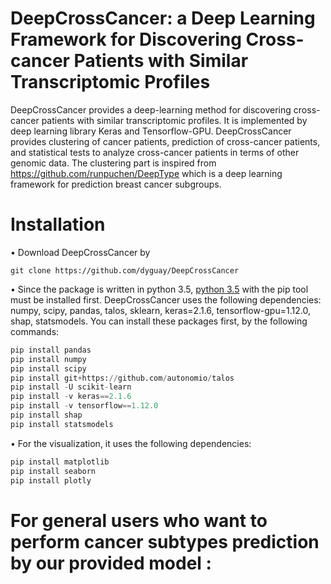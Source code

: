 # DeepCrossCancer: a Deep Learning Framework for Discovering Cross-cancer Patients with Similar Transcriptomic Profiles
DeepCrossCancer provides a deep-learning method for discovering cross-cancer patients with similar transcriptomic profiles. It is implemented by deep learning library Keras and Tensorflow-GPU. DeepCrossCancer provides clustering of cancer patients, prediction of cross-cancer patients, and statistical tests to analyze cross-cancer patients in terms of other genomic data. The clustering part is inspired from https://github.com/runpuchen/DeepType which is a deep learning framework for prediction breast cancer subgroups.
# Installation
•	Download DeepCrossCancer by
```
git clone https://github.com/dyguay/DeepCrossCancer
```
•	Since the package is written in python 3.5, [python 3.5](https://www.python.org/downloads/) with the pip tool must be installed first. DeepCrossCancer uses the following dependencies: numpy, scipy, pandas, talos, sklearn, keras=2.1.6, tensorflow-gpu=1.12.0, shap, statsmodels. You can install these packages first, by the following commands:
```python
pip install pandas
pip install numpy
pip install scipy
pip install git+https://github.com/autonomio/talos
pip install -U scikit-learn
pip install -v keras==2.1.6
pip install -v tensorflow==1.12.0
pip install shap
pip install statsmodels
```
•	For the visualization, it uses the following dependencies:
```python
pip install matplotlib
pip install seaborn
pip install plotly
```
# For general users who want to perform cancer subtypes prediction by our provided model :

